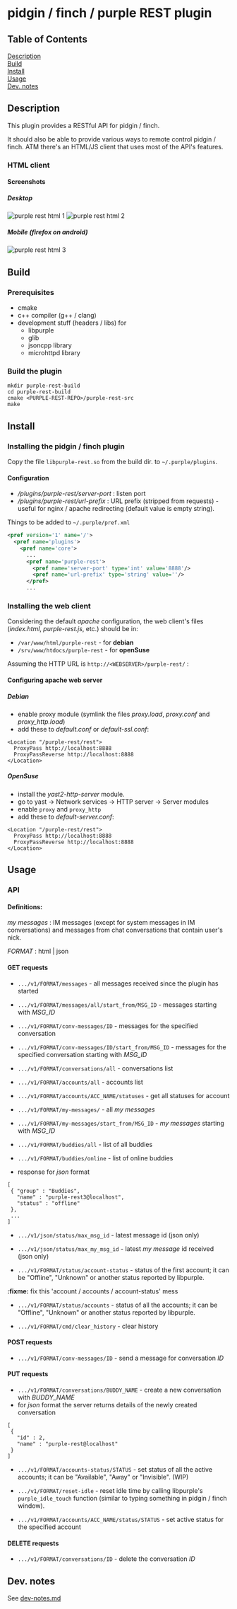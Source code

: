 # pidgin / finch / purple REST plugin

## Table of Contents  

[Description](#description)  
[Build](#build)  
[Install](#install)  
[Usage](#usage)  
[Dev. notes](#dev-notes)

## Description

This plugin provides a RESTful API for pidgin / finch.

It should also be able to provide various ways to remote control pidgin / finch. ATM there's an HTML/JS client that uses most of the API's features.

### HTML client

#### Screenshots

##### Desktop

![purple rest html 1](doc/img/purple-rest-screenshot-1-chat.png?raw=true "HTML client - screenshot1")
![purple rest html 2](doc/img/purple-rest-screenshot-2-main-menu.png?raw=true "HTML client - screenshot2")

##### Mobile (firefox on android)

![purple rest html 3](doc/img/purple-rest-screenshot-3-frx-android.png?raw=true "HTML client - screenshot-3-frx-android")

## Build

### Prerequisites

* cmake
* c++ compiler (g++ / clang)
* development stuff (headers / libs) for
  * libpurple
  * glib
  * jsoncpp library
  * microhttpd library

### Build the plugin

```
mkdir purple-rest-build
cd purple-rest-build
cmake <PURPLE-REST-REPO>/purple-rest-src
make
```

## Install

### Installing the pidgin / finch plugin

Copy the file `libpurple-rest.so` from the build dir. to `~/.purple/plugins`.

#### Configuration

* _/plugins/purple-rest/server-port_ : listen port
* _/plugins/purple-rest/url-prefix_ : URL prefix (stripped from requests) - useful for
nginx / apache redirecting (default value is empty string).

Things to be added to ```~/.purple/pref.xml```

```xml
<pref version='1' name='/'>
  <pref name='plugins'>
    <pref name='core'>
      ...
      <pref name='purple-rest'>
        <pref name='server-port' type='int' value='8888'/>
        <pref name='url-prefix' type='string' value=''/>
      </pref>
      ...
```

### Installing the web client

Considering the default *apache* configuration, the web client's files (*index.html*,
*purple-rest.js*, etc.) should be in:
 * `/var/www/html/purple-rest` - for **debian**
 * `/srv/www/htdocs/purple-rest` - for **openSuse**

Assuming the HTTP URL is ```http://<WEBSERVER>/purple-rest/``` :

#### Configuring apache web server

##### Debian

* enable proxy module (symlink the files *proxy.load*, *proxy.conf* and *proxy_http.load*)
* add these to *default.conf* or *default-ssl.conf*:

```
<Location "/purple-rest/rest">
  ProxyPass http://localhost:8888
  ProxyPassReverse http://localhost:8888
</Location>
```

##### OpenSuse

* install the *yast2-http-server* module.
* go to yast -> Network services -> HTTP server -> Server modules
* enable `proxy` and `proxy_http`
* add these to *default-server.conf*:

```
<Location "/purple-rest/rest">
  ProxyPass http://localhost:8888
  ProxyPassReverse http://localhost:8888
</Location>
```

## Usage

### API

#### Definitions:

*my messages* : IM messages (except for system messages in IM conversations) and messages
from chat conversations that contain user's nick.

*FORMAT* : html | json

#### GET requests

* `.../v1/FORMAT/messages` - all messages received since the plugin has started
* `.../v1/FORMAT/messages/all/start_from/MSG_ID` - messages starting with *MSG_ID*

* `.../v1/FORMAT/conv-messages/ID` - messages for the specified conversation
* `.../v1/FORMAT/conv-messages/ID/start_from/MSG_ID` - messages for the
specified conversation starting with *MSG_ID*

* `.../v1/FORMAT/conversations/all` - conversations list

* `.../v1/FORMAT/accounts/all` - accounts list

* `.../v1/FORMAT/accounts/ACC_NAME/statuses` - get all statuses for account

* `.../v1/FORMAT/my-messages/` - all *my messages*
* `.../v1/FORMAT/my-messages/start_from/MSG_ID` - *my messages* starting with *MSG_ID*

* `.../v1/FORMAT/buddies/all` - list of all buddies
* `.../v1/FORMAT/buddies/online` - list of online buddies
 * response for *json* format
 ```
[
  { "group" : "Buddies",
    "name" : "purple-rest3@localhost",
    "status" : "offline"
  },
  ...
]
```

* `.../v1/json/status/max_msg_id` - latest message id (json only)
* `.../v1/json/status/max_my_msg_id` - latest *my message* id received (json only)


* `.../v1/FORMAT/status/account-status` - status of the first account; it can be
  "Offline", "Unknown" or another status reported by libpurple.

 **:fixme:** fix this 'account / accounts / account-status' mess
* `.../v1/FORMAT/status/accounts` - status of all the accounts; it can be
  "Offline", "Unknown" or another status reported by libpurple.

* `.../v1/FORMAT/cmd/clear_history` - clear history

#### POST requests

* `.../v1/FORMAT/conv-messages/ID` - send a message for conversation *ID*

#### PUT requests

* `.../v1/FORMAT/conversations/BUDDY_NAME` - create a new conversation with *BUDDY_NAME*
 * for *json* format the server returns details of the newly created conversation
 ```
[
  {
    "id" : 2,
    "name" : "purple-rest@localhost"
  }
]
```

* `.../v1/FORMAT/accounts-status/STATUS` - set status of all the active accounts; it can be
  "Available", "Away" or "Invisible". (WIP)

* `.../v1/FORMAT/reset-idle` - reset idle time by calling libpurple's `purple_idle_touch`
  function (similar to typing something in pidgin / finch window).

* `.../v1/FORMAT/accounts/ACC_NAME/status/STATUS` - set active status for the specified account

#### DELETE requests

* `.../v1/FORMAT/conversations/ID` - delete the conversation *ID*

## Dev. notes<a name="dev-notes"/>

See [dev-notes.md](doc/dev-notes.md)

